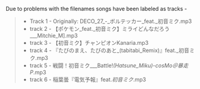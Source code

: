 Due to problems with the filenames songs have been labeled as tracks - 

> * Track 1 - Originally: DECO_27_-_ボルテッカー_feat._初音ミク.mp3
> * track 2 - 【ポケモン_feat._初音ミク】ミライどんなだろう___Mitchie_M].mp3
> *  track 3  - 【初音ミク】チャンピオンKanaria.mp3
> *  track 4 - 『たびのまえ、たびのあと_(tabitabi_Remix)』feat._初音ミク.mp3
> * track 5 - 戦闘！初音ミク___Battle!_(Hatsune_Miku)_-_cosMo＠暴走P_.mp3
> * track 6 - 稲葉曇『電気予報』feat._初音ミク_.mp3
